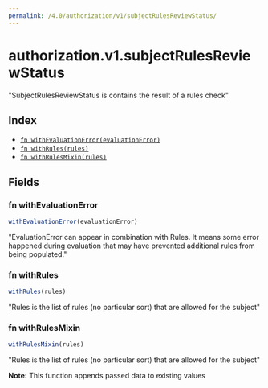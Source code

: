 ```yaml
---
permalink: /4.0/authorization/v1/subjectRulesReviewStatus/
---
```


# authorization.v1.subjectRulesReviewStatus

"SubjectRulesReviewStatus is contains the result of a rules check"

## Index

* [`fn withEvaluationError(evaluationError)`](#fn-withevaluationerror)
* [`fn withRules(rules)`](#fn-withrules)
* [`fn withRulesMixin(rules)`](#fn-withrulesmixin)

## Fields

### fn withEvaluationError

```ts
withEvaluationError(evaluationError)
```

"EvaluationError can appear in combination with Rules.  It means some error happened during evaluation that may have prevented additional rules from being populated."

### fn withRules

```ts
withRules(rules)
```

"Rules is the list of rules (no particular sort) that are allowed for the subject"

### fn withRulesMixin

```ts
withRulesMixin(rules)
```

"Rules is the list of rules (no particular sort) that are allowed for the subject"

**Note:** This function appends passed data to existing values